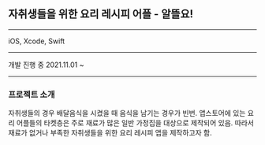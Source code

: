 ## 자취생들을 위한 요리 레시피 어플 - 알뜰요!

----------------
iOS, Xcode, Swift


----------------
개발 진행 중 2021.11.01 ~ 


----------------
### 프로젝트 소개

자취생들의 경우 배달음식을 시켰을 때 음식을 남기는 경우가 빈번.
앱스토어에 있는 요리 어플들의 타켓층은 주로 재료가 많은 일반 가정집을 대상으로 제작되어 있음.
따라서 재료가 없거나 부족한 자취생들을 위한 요리 레시피 앱을 제작하고자 함.

